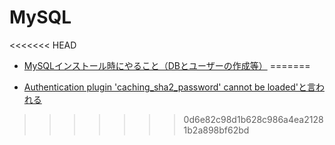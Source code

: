 
# MySQL

<<<<<<< HEAD
* [MySQLインストール時にやること（DBとユーザーの作成等）](https://qiita.com/daichi87gi/items/f9dac6cd8acc3ad4330d )
=======
- [Authentication plugin 'caching_sha2_password' cannot be loaded'と言われる](https://qiita.com/uutarou10/items/94913e6e7536b713a574)
>>>>>>> 0d6e82c98d1b628c986a4ea21281b2a898bf62bd

